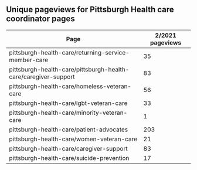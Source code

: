 ## Unique pageviews for Pittsburgh Health care coordinator pages

|	Page		|	2/2021 pageviews	|
|	----	|	----	|	
|	pittsburgh-health-care/returning-service-member-care	|	35 |	
|	pittsburgh-health-care/pittsburgh-health-care/caregiver-support	|	83	|	
|	pittsburgh-health-care/homeless-veteran-care |	56  |
| pittsburgh-health-care/lgbt-veteran-care | 33 |
| pittsburgh-health-care/minority-veteran-care | 1 | 
| pittsburgh-health-care/patient-advocates |  203 |
| pittsburgh-health-care/women-veteran-care | 21 | 
| pittsburgh-health-care/caregiver-support | 83 |
| pittsburgh-health-care/suicide-prevention | 17 |
